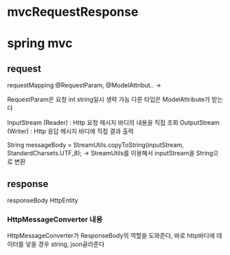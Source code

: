 # mvcRequestResponse
# spring mvc 

## request
requestMapping
@RequestParam, @ModelAttribut.. -> 

RequestParam은 요청 int string일시 생략 가능 다른 타입은 ModelAttribute가 받는다 

 InputStream (Reader) : Http 요청 메시지 바디의 내용을 직접 조회
 OutputStream (Writer) : Http 응답 메시지 바디에 직접 결과 출력
  
String messageBody = StreamUtils.copyToString(inputStream, StandardCharsets.UTF_8);
-> StreamUtils를 이용해서 inputStream을 String으로 변환        
 
## response
responseBody
HttpEntity


### HttpMessageConverter 내용 

HttpMessageConverter가 ResponseBody의 역할을 도와준다, 바로 http바디에 데이터를 넣을 경우 string, json골라준다 

